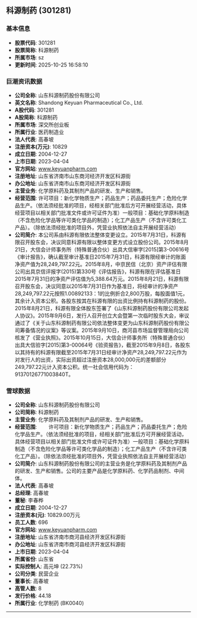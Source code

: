 ## 科源制药 (301281)

### 基本信息

- **股票代码**: 301281
- **股票简称**: 科源制药
- **所属市场**: sz
- **更新时间**: 2025-10-25 16:58:10

### 巨潮资讯数据

- **公司全称**: 山东科源制药股份有限公司
- **英文名称**: Shandong Keyuan Pharmaceutical Co., Ltd.
- **A股代码**: 301281
- **A股简称**: 科源制药
- **所属市场**: 深交所创业板
- **所属行业**: 医药制造业
- **法人代表**: 高春坡
- **注册资本(万元)**: 10829
- **成立日期**: 2004-12-27
- **上市日期**: 2023-04-04
- **官方网站**: www.keyuanpharm.com
- **注册地址**: 山东省济南市山东商河经济开发区科源街
- **办公地址**: 山东省济南市山东商河经济开发区科源街
- **主营业务**: 化学原料药及其制剂产品的研发、生产和销售。
- **经营范围**: 许可项目：新化学物质生产；药品生产；药品委托生产；危险化学品生产。（依法须经批准的项目，经相关部门批准后方可开展经营活动，具体经营项目以相关部门批准文件或许可证件为准）一般项目：基础化学原料制造（不含危险化学品等许可类化学品的制造）；化工产品生产（不含许可类化工产品）。（除依法须经批准的项目外，凭营业执照依法自主开展经营活动）
- **公司简介**: 本公司系由科源有限依法整体变更设立。2015年7月31日，科源有限召开股东会，决议同意科源有限以整体变更方式设立股份公司。2015年8月21日，大信会计师事务所（特殊普通合伙）出具大信审字[2015]第3-00616号《审计报告》，确认截至审计基准日2015年7月31日，科源有限经审计的账面净资产值为28,249,797.22元。2015年8月，中京民信（北京）资产评估有限公司出具京信评报字(2015)第330号《评估报告》，科源有限在评估基准日2015年7月31日的净资产评估值为5,388.64万元。2015年8月21日，科源有限召开股东会，决议同意以2015年7月31日作为基准日，将经审计的净资产28,249,797.22元按照1.00892133：1的比例折合2,800万股，每股面值1元，其余计入资本公积。各股东按其在科源有限的出资比例持有科源制药的股份。2015年8月21日，科源有限全体股东签署了《山东科源制药股份有限公司发起人协议》。2015年9月6日，发行人召开创立大会暨第一次临时股东大会，审议通过了《关于山东科源制药有限公司依法整体变更为山东科源制药股份有限公司筹备情况的议案》等议案。2015年9月10日，商河县市场监督管理局向公司核发了《营业执照》。2015年10月15日，大信会计师事务所（特殊普通合伙）出具大信验字[2015]第3-00064号《验资报告》，截至2015年9月8日，各股东以其持有的科源有限截至2015年7月31日经审计净资产28,249,797.22元作为对发行人的出资，实际出资超过注册资本28,000,000元的差额部分249,797.22元计入资本公积。统一社会信用代码为：91370126771003840T。

### 雪球数据

- **公司全称**: 山东科源制药股份有限公司
- **公司简称**: 科源制药
- **主营业务**: 化学原料药及其制剂产品的研发、生产和销售。
- **经营范围**: 　　许可项目：新化学物质生产；药品生产；药品委托生产；危险化学品生产。（依法须经批准的项目，经相关部门批准后方可开展经营活动，具体经营项目以相关部门批准文件或许可证件为准）一般项目：基础化学原料制造（不含危险化学品等许可类化学品的制造）；化工产品生产（不含许可类化工产品）。（除依法须经批准的项目外，凭营业执照依法自主开展经营活动）
- **公司简介**: 山东科源制药股份有限公司的主营业务是化学原料药及其制剂产品的研发、生产和销售。公司的主要产品是化学原料药、化学药品制剂、中间体。
- **法人代表**: 高春坡
- **总经理**: 高春坡
- **董秘**: 李春桦
- **成立日期**: 2004-12-27
- **注册资本(元)**: 10829.00万元
- **员工人数**: 696
- **官方网站**: www.keyuanpharm.com
- **注册地址**: 山东省济南市商河县经济开发区科源街
- **办公地址**: 山东省济南市商河县经济开发区科源街
- **上市日期**: 2023-04-04
- **所属省份**: 山东省
- **实际控制人**: 高元坤 (22.73%)
- **公司分类**: 民营企业
- **董事长**: 高春坡
- **高管人数**: 8
- **发行价格**: 44.18
- **所属行业**: 化学制药 (BK0040)

---